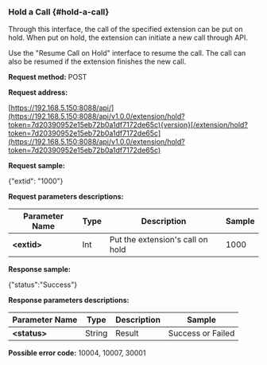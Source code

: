 ### Hold a Call {#hold-a-call}

Through this interface, the call of the specified extension can be put on hold. When put on hold, the extension can initiate a new call through API.

Use the "Resume Call on Hold" interface to resume the call. The call can also be resumed if the extension finishes the new call.

**Request method:** POST

**Request address:**

[https://192.168.5.150:8088/api/](https://192.168.5.150:8088/api/v1.0.0/extension/hold?token=7d20390952e15eb72b0a1df7172de65c){version}[/extension/hold?token=7d20390952e15eb72b0a1df7172de65c](https://192.168.5.150:8088/api/v1.0.0/extension/hold?token=7d20390952e15eb72b0a1df7172de65c)

**Request sample:**

{"extid": "1000"}

**Request parameters descriptions:**

| **Parameter Name** | **Type** | **Description** | **Sample** |
| --- | --- | --- | --- |
| **&lt;extid&gt;** | Int | Put the extension's call on hold | 1000 |

**Response sample:**

{"status":"Success"}

**Response parameters descriptions:**

| **Parameter Name** | **Type** | **Description** | **Sample** |
| --- | --- | --- | --- |
| **&lt;status&gt;** | String | Result | Success or Failed |

**Possible error code:** 10004, 10007, 30001

